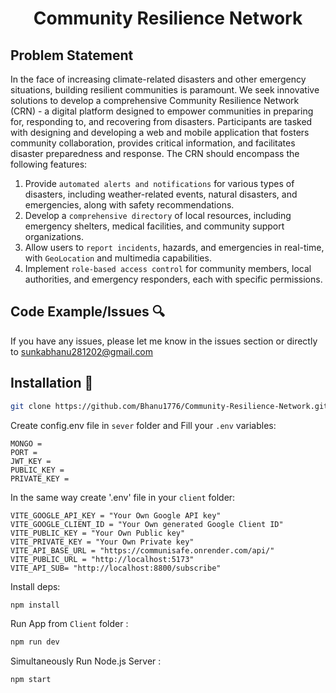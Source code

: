 <h1 align="center"> Community Resilience Network </h1>

## Problem Statement

In the face of increasing climate-related disasters and other
emergency situations, building resilient communities is paramount.
We seek innovative solutions to develop a comprehensive
Community Resilience Network (CRN) - a digital platform designed
to empower communities in preparing for, responding to, and
recovering from disasters. Participants are tasked with designing and
developing a web and mobile application that fosters community
collaboration, provides critical information, and facilitates disaster
preparedness and response. The CRN should encompass the
following features:

1. Provide `automated alerts and notifications` for various types of
disasters, including weather-related events, natural disasters, and
emergencies, along with safety recommendations.
2. Develop a `comprehensive directory` of local resources, including
emergency shelters, medical facilities, and community support
organizations.
3. Allow users to `report incidents`, hazards, and emergencies
in real-time, with `GeoLocation` and multimedia capabilities.
4. Implement `role-based access control` for community members,
local authorities, and emergency responders, each with specific
permissions.

## Code Example/Issues 🔍

If you have any issues, please let me know in the issues section or directly to <sunkabhanu281202@gmail.com>

## Installation 💾

```bash
git clone https://github.com/Bhanu1776/Community-Resilience-Network.git
```

Create config.env file in `sever` folder and Fill your `.env` variables:

```env
MONGO = 
PORT = 
JWT_KEY = 
PUBLIC_KEY = 
PRIVATE_KEY = 
```

In the same way create '.env' file in your `client` folder:

```env
VITE_GOOGLE_API_KEY = "Your Own Google API key"
VITE_GOOGLE_CLIENT_ID = "Your Own generated Google Client ID"
VITE_PUBLIC_KEY = "Your Own Public key"
VITE_PRIVATE_KEY = "Your Own Private key"
VITE_API_BASE_URL = "https://communisafe.onrender.com/api/" 
VITE_PUBLIC_URL = "http://localhost:5173"
VITE_API_SUB= "http://localhost:8800/subscribe"
```

Install deps:

```bash
npm install
```

Run App from `Client` folder :

```bash
npm run dev
```

Simultaneously Run Node.js Server :

```bash
npm start
```
